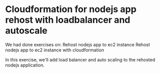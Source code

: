 # Cloudformation for nodejs app rehost with loadbalancer and autoscale
We had done exercises on:
Rehost nodejs app to ec2 instance
Rehost nodejs app to ec2 instance with cloudformation

In this exercise, we'll add load balancer and auto scaling to the rehosted nodejs application.